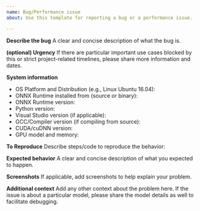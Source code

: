 ```yaml
---
name: Bug/Performance issue
about: Use this template for reporting a bug or a performance issue.

---
```


**Describe the bug**
A clear and concise description of what the bug is.

**(optional) Urgency**
If there are particular important use cases blocked by this or strict project-related timelines, please share more information and dates.

**System information**
- OS Platform and Distribution (e.g., Linux Ubuntu 16.04):
- ONNX Runtime installed from (source or binary):
- ONNX Runtime version:
- Python version:
- Visual Studio version (if applicable):
- GCC/Compiler version (if compiling from source):
- CUDA/cuDNN version:
- GPU model and memory:

**To Reproduce**
Describe steps/code to reproduce the behavior:

**Expected behavior**
A clear and concise description of what you expected to happen.

**Screenshots**
If applicable, add screenshots to help explain your problem.

**Additional context**
Add any other context about the problem here. If the issue is about a particular model, please share the model details as well to facilitate debugging.
